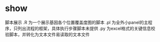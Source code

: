 # show
脚本展示
  .R  为一个展示基因各个位置覆盖度图的脚本
  .pl 为全外小panel的主程序，只列出流程的框架，具体执行步骤脚本未提供
  .py 为excel格式的关键信息校验脚本，并转化为文本文件易读取的文本文件
